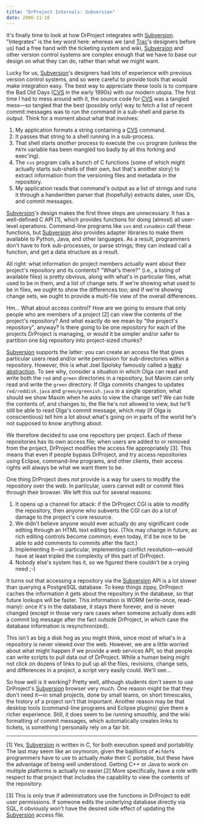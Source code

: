 ```yaml
---
title: "DrProject Internals: Subversion"
date: 2006-11-16
---
```

It's finally time to look at how DrProject integrates with <a href="http://subversion.tigris.org">Subversion</a>.  "Integrates" is the key word here: whereas we (and <a href="http://trac.edgewall.org">Trac</a>'s designers before us) had a free hand with the ticketing system and wiki, <a href="http://subversion.tigris.org">Subversion</a> and other version control systems are complex enough that we have to base our design on what they can do, rather than what we might want.

Lucky for us, <a href="http://subversion.tigris.org">Subversion</a>'s designers had lots of experience with previous version control systems, and so were careful to provide tools that would make integration easy.  The best way to appreciate these tools is to compare the Bad Old Days (<a href="http://ximbiot.com/cvs/wiki">CVS</a> in the early 1990s) with our modern utopia.  The first time I had to mess around with it, the source code for <a href="http://ximbiot.com/cvs/wiki">CVS</a> was a tangled mess—so tangled that the best (possibly only) way to fetch a list of recent commit messages was to run the command in a sub-shell and parse its output.  Think for a moment about what that involves:
<ol>
  <li>My application formats a string containing a <a href="http://ximbiot.com/cvs/wiki">CVS</a> command.</li>
  <li>It passes that string to a shell running in a sub-process.</li>
  <li>That shell starts <em>another</em> process to execute the <code>cvs</code> program (unless the <code>PATH</code> variable has been mangled too badly by all this forking and exec'ing).</li>
  <li>The <code>cvs</code> program calls a bunch of C functions (some of which might actually starts sub-shells of their own, but that's another story) to extract information from the versioning files and metadata in the repository.</li>
  <li>My application reads that command's output as a list of strings and runs it through a handwritten parser that (hopefully) extracts dates, user IDs, and commit messages.</li>
</ol>
<a href="http://subversion.tigris.org">Subversion</a>'s design makes the first three steps are unnecessary.  It has a well-defined C API [1], which provides functions for doing (almost) all user-level operations.  Command-line programs like <code>svn</code> and <code>svnadmin</code> call these functions, but <a href="http://subversion.tigris.org">Subversion</a> also provides adapter libraries to make them available to Python, Java, and other languages.  As a result, programmers don't have to fork sub-processes, or parse strings; they can instead call a function, and get a data structure as a result.

All right: what information do project members actually want about their project's repository and its contents?  "What's there?"  (i.e., a listing of available files) is pretty obvious, along with what's in particular files, what used to be in them, and a list of change sets. If we're showing what used to be in files, we ought to show the differences too; and if we're showing change sets, we ought to provide a multi-file view of the overall differences.

Hm… What about access control?  How are we going to ensure that only people who are members of a project [2] can view the contents of the project's repository?  And what exactly do we mean by "the project's repository", anyway?  Is there going to be one repository for each of the projects DrProject is managing, or would it be simpler and/or safer to partition one big repository into project-sized chunks?

<a href="http://subversion.tigris.org">Subversion</a> supports the latter: you can create an access file that gives particular users read and/or write permission for sub-directories within a repository. However, this is what Joel Spolsky famously called a <a href="http://www.joelonsoftware.com/articles/LeakyAbstractions.html">leaky abstraction</a>.  To see why, consider a situation in which Olga can read and write both the <code>red</code> and <code>green</code> directories in a repository, but Maxim can only read and write the <code>green</code> directory.  If Olga commits changes to updates <code>red/reddish.java</code> and <code>green/greenish.java</code> in a single operation, what should we show Maxim when he asks to view the change set?  We can hide the contents of, and changes to, the file he's not allowed to view, but he'll still be able to read Olga's commit message, which may (if Olga is conscientious) tell him a lot about what's going on in parts of the world he's not supposed to know anything about.

We therefore decided to use one repository per project.  Each of these repositories has its own access file; when users are added to or removed from the project, DrProject modifies the access file appropriately [3].  This means that even if people bypass DrProject, and try access repositories using Eclipse, command-line programs, and other clients, their access rights will always be what we want them to be.

One thing DrProject does <em>not</em> provide is a way for users to modify the repository over the web.  In particular, users cannot edit or commit files through their browser.  We left this out for several reasons:
<ol>
  <li>It opens up a channel for attack: if the DrProject CGI is able to modify the repository, then anyone who subverts the CGI can do a lot of damage to the project's core resource.</li>
  <li>We didn't believe anyone would ever actually do any significant code editing through an HTML text editing box.  (This may change in future, as rich editing controls become common; even today, it'd be nice to be able to add comments to commits after the fact.)</li>
  <li>Implementing it—in particular, implementing conflict resolution—would have at least tripled the complexity of this part of DrProject.</li>
  <li>Nobody else's system has it, so we figured there couldn't be a crying need ;-)</li>
</ol>
It turns out that accessing a repository via the <a href="http://subversion.tigris.org">Subversion</a> API is a lot slower than querying a PostgreSQL database.  To keep things zippy, DrProject caches the information it gets about the repository in the database, so that future lookups will be faster.  This information is WORM (write-once, read-many): once it's in the database, it stays there forever, and is never changed (except in those very rare cases when someone actually does edit a commit log message after the fact outside DrProject, in which case the database information is resynchronized).

This isn't as big a disk hog as you might think, since most of what's in a repository is never viewed over the web.  However, we are a little worried about what might happen if we provide a web services API, so that people can write scripts to pull data out of DrProject.  While a human being might not click on dozens of links to pull up all the files, revisions, change sets, and differences in a project, a script very easily could.  We'll see…

So how well is it working?  Pretty well, although students don't seem to use DrProject's <a href="http://subversion.tigris.org">Subversion</a> browser very much. One reason might be that they don't need it—in small projects, done by small teams, on short timescales, the history of a project isn't that important.  Another reason may be that desktop tools (command-line programs and Eclipse plugins) give them a richer experience.  Still, it does seem to be running smoothly, and the wiki formatting of commit messages, which automatically creates links to tickets, is something I personally rely on a fair bit.

<hr />[1] Yes, <a href="http://subversion.tigris.org">Subversion</a> is written in C, for both execution speed and portability.  The last may seem like an oxymoron, given the bajillions of <code>#ifdef</code>s programmers have to use to actually <em>make</em> their C portable, but these have the advantage of being well understood.  Getting C++ or Java to work on multiple platforms is actually no easier.[2] More specifically, have a role with respect to that project that includes the capability to view the contents of the repository.

[3] This is only true if administrators use the functions in DrProject to edit user permissions.  If someone edits the underlying database directly via SQL, it obviously won't have the desired side effect of updating the <a href="http://subversion.tigris.org">Subversion</a> access file.
